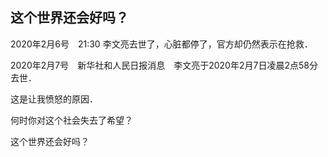 ## 这个世界还会好吗？

2020年2月6号　21:30 李文亮去世了，心脏都停了，官方却仍然表示在抢救．

2020年2月7号　新华社和人民日报消息　李文亮于2020年2月7日凌晨2点58分去世．

这是让我愤怒的原因．

何时你对这个社会失去了希望？

这个世界还会好吗？